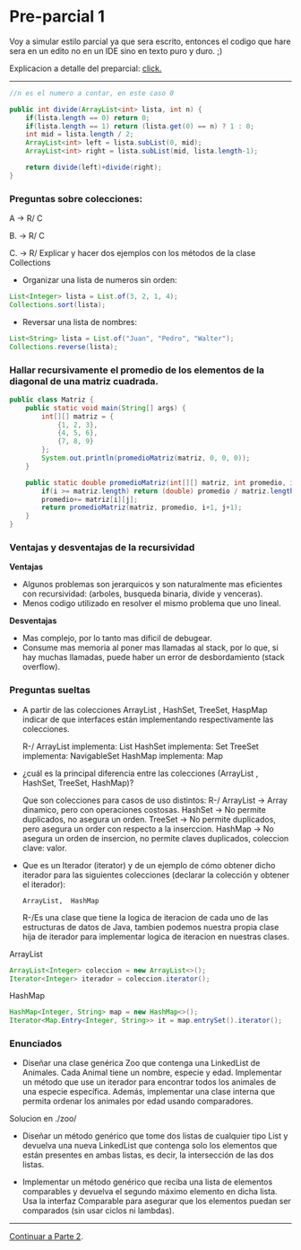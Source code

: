 # Pre-parcial 1

Voy a simular estilo parcial ya que sera escrito, entonces el codigo que hare sera
en un edito no en un IDE sino en texto puro y duro. ;)

Explicacion a detalle del preparcial: [click.](https://youtu.be/dQw4w9WgXcQ?si=Vl6gkqviJSHEsBa-)

---

```java
//n es el numero a contar, en este caso 0

public int divide(ArrayList<int> lista, int n) {
	if(lista.length == 0) return 0;
	if(lista.length == 1) return (lista.get(0) == n) ? 1 : 0;
	int mid = lista.length / 2;
	ArrayList<int> left = lista.subList(0, mid);
	ArrayList<int> right = lista.subList(mid, lista.length-1);

	return divide(left)+divide(right);
}
```

### Preguntas sobre colecciones:

A -> R/ C

B. -> R/ C

C. -> R/ Explicar y hacer dos ejemplos con los métodos de la clase Collections

- Organizar una lista de numeros sin orden:

```java
List<Integer> lista = List.of(3, 2, 1, 4);
Collections.sort(lista);
```

- Reversar una lista de nombres:

```java
List<String> lista = List.of("Juan", "Pedro", "Walter");
Collections.reverse(lista);
```

### Hallar recursivamente el promedio de los elementos de la diagonal de una matriz cuadrada.

```java
public class Matriz {
	public static void main(String[] args) {
		int[][] matriz = {
			{1, 2, 3},
			{4, 5, 6},
			{7, 8, 9}
		};
		System.out.println(promedioMatriz(matriz, 0, 0, 0));
	}

	public static double promedioMatriz(int[][] matriz, int promedio, int i, int j) {
		if(i >= matriz.length) return (double) promedio / matriz.length;
		promedio+= matriz[i][j];
		return promedioMatriz(matriz, promedio, i+1, j+1);
	}
}
```

### Ventajas y desventajas de la recursividad

**Ventajas**

- Algunos problemas son jerarquicos y son naturalmente mas eficientes con recursividad: (arboles, busqueda binaria, divide y venceras).
- Menos codigo utilizado en resolver el mismo problema que uno lineal.

**Desventajas**

- Mas complejo, por lo tanto mas dificil de debugear.
- Consume mas memoria al poner mas llamadas al stack, por lo que, si hay muchas llamadas, puede haber un error de desbordamiento (stack overflow).

### Preguntas sueltas

- A partir de las colecciones ArrayList , HashSet, TreeSet, HaspMap indicar de que interfaces están implementando respectivamente las colecciones.

  R-/ ArrayList implementa: List
  HashSet implementa: Set
  TreeSet implementa: NavigableSet
  HashMap implementa: Map

- ¿cuál es la principal diferencia entre las colecciones (ArrayList , HashSet, TreeSet, HashMap)?

  Que son colecciones para casos de uso distintos:
  R-/ ArrayList -> Array dinamico, pero con operaciones costosas.
  HashSet -> No permite duplicados, no asegura un orden.
  TreeSet -> No permite duplicados, pero asegura un order con respecto a la inserccion.
  HashMap -> No asegura un orden de insercion, no permite claves duplicados, coleccion clave: valor.

- Que es un Iterador (iterator) y de un ejemplo de cómo obtener dicho iterador para las siguientes colecciones (declarar la colección y obtener el iterador):

  `ArrayList,  HashMap`

  R-/Es una clase que tiene la logica de iteracion de cada uno de las estructuras de datos de Java, tambien podemos nuestra propia clase hija de iterador para implementar logica de iteracion en nuestras clases.

ArrayList

```java
ArrayList<Integer> coleccion = new ArrayList<>();
Iterator<Integer> iterador = coleccion.iterator();
```

HashMap

```java
HashMap<Integer, String> map = new HashMap<>();
Iterator<Map.Entry<Integer, String>> it = map.entrySet().iterator();
```

### Enunciados

- Diseñar una clase genérica Zoo<T> que contenga una LinkedList de Animales. Cada Animal tiene un nombre, especie y edad. Implementar un método que use un iterador para encontrar todos los animales de una especie específica. Además, implementar una clase interna que permita ordenar los animales por edad usando comparadores.

Solucion en ./zoo/

- Diseñar un método genérico que tome dos
  listas de cualquier tipo List<T> y devuelva una nueva LinkedList que contenga solo los elementos que están presentes en ambas listas, es decir, la intersección de las dos listas.

- Implementar un método genérico que reciba una lista de elementos comparables y devuelva el segundo máximo elemento en dicha lista. Usa la interfaz Comparable<T> para asegurar que los elementos puedan ser comparados (sin usar ciclos ni lambdas).

---

[Continuar a Parte 2](parte-2.md).
